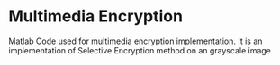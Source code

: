 # Multimedia Encryption

Matlab Code used for multimedia encryption implementation.
It is an implementation of Selective Encryption method on an grayscale image
